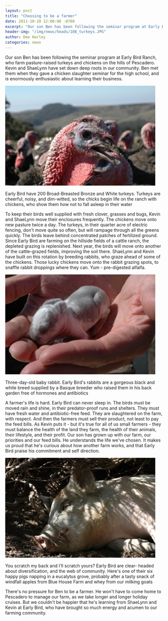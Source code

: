```yaml
---
layout: post
title: "Choosing to be a farmer"
date: 2011-10-20 12:00:00 -0700
excerpt: "Our son Ben has been following the seminar program at Early Bird Ranch, who farm pasture-raised turkeys and ..."
header-img: "/img/news/heads/108_turkeys.JPG"
author: Dee Harley
categories: news
---
```

Our son Ben has been following the seminar program at Early Bird
Ranch, who farm pasture-raised turkeys and chickens on the hills of
Pescadero. Kevin and ShaeLynn have set down deep roots in our
community. Ben met them when they gave a chicken slaughter seminar for
the high school, and is enormously enthusiastic about learning their
business.

![image](/img/news/108_turkeys.JPG)

Early Bird have 200 Broad-Breasted Bronze and White turkeys. Turkeys
are cheerful, noisy, and dim-witted, so the chicks begin life on the
ranch with chickens, who show them how not to fall asleep in their
water

To keep their birds well supplied with fresh clover, grasses and bugs,
Kevin and ShaeLynn move their enclosures frequently. The chickens move
onto new pasture twice a day. The turkeys, in their quarter acre of
electric fencing, don't move quite so often, but will rampage through
all the greens quickly. The birds leave behind concentrated patches of
fertilized ground. Since Early Bird are farming on the hillside fields
of a cattle ranch, the depleted grazing is replenished. Next year, the
birds will move onto another of the cattle-grazed fields, improving
the soil there. ShaeLynn and Kevin have built on this rotation by
breeding rabbits, who graze ahead of some of the chickens. Those lucky
chickens move onto the rabbit grazing spots, to snaffle rabbit
droppings where they can. Yum - pre-digested alfalfa.

![image](/img/news/108_tinybabyrabbit.JPG)

Three-day-old baby rabbit. Early Bird's rabbits are a gorgeous black
and white breed supplied by a Basque breeder who raised them in his
back garden free of hormones and antibiotics

A farmer's life is hard. Early Bird can never sleep in. The birds must
be moved rain and shine, in their predator-proof runs and shelters.
They must have fresh water and antibiotic-free feed. They are
slaughtered on the farm, with respect. And then the farmers must sell
their product, not least to pay the feed bills. As Kevin puts it - but
it's true for all of us small farmers - they must balance the health
of the land they farm, the health of their animals, their lifestyle,
and their profit. Our son has grown up with our farm, our priorities
and our feed bills. He understands the life we've chosen. It makes us
proud that he's curious about how another farm works, and that Early
Bird praise his commitment and self direction.

![image](/img/news/108_happypig.JPG)

You scratch my back and I'll scratch yours? Early Bird are clear-
headed about diversification, and the web of community. Here's one of
their six happy pigs napping in a eucalytus grove, probably after a
tasty snack of windfall apples from Blue House Farm and whey from our
milking goats

There's no pressure for Ben to be a farmer. He won't have to come home
to Pescadero to manage our farm, as we take longer and longer holiday
cruises. But we couldn't be happier that he's learning from ShaeLynn
and Kevin at Early Bird, who have brought so much energy and acumen to
our farming community.

